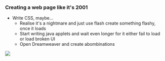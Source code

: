### Creating a web page like it's 2001

* Write CSS, maybe...
  * Realise it's a nightmare and just use flash create something flashy, once it loads
  * Start writing java applets and wait even longer for it either fail to load or load broken UI
  * Open Dreamweaver and create abombinations

![](../assets/notepad1999withDreamweaver.JPG)